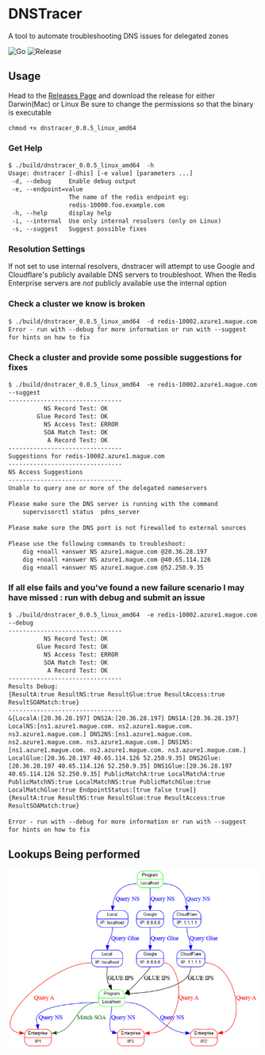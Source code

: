 # DNSTracer

A tool to automate troubleshooting DNS issues for delegated zones

![Go](https://github.com/Redislabs-Solution-Architects/dnstracer/actions/workflows/go.yml/badge.svg)
![Release](https://github.com/Redislabs-Solution-Architects/dnstracer/actions/workflows/goreleaser.yml/badge.svg)

## Usage

Head to the [Releases Page](https://github.com/Redislabs-Solution-Architects/dnstracer/releases) and download the release for either Darwin(Mac) or Linux
Be sure to change the permissions so that the binary is executable

```
chmod +x dnstracer_0.0.5_linux_amd64
```

### Get Help

```
$ ./build/dnstracer_0.0.5_linux_amd64  -h
Usage: dnstracer [-dhis] [-e value] [parameters ...]
 -d, --debug     Enable debug output
 -e, --endpoint=value
                 The name of the redis endpoint eg:
                 redis-10000.foo.example.com
 -h, --help      display help
 -i, --internal  Use only internal resolvers (only on Linux)
 -s, --suggest   Suggest possible fixes
```

### Resolution Settings

If not set to use internal resolvers, dnstracer will attempt to use Google and Cloudflare's publicly available DNS servers to troubleshoot.
When the Redis Enterprise servers are *not* publicly available use the internal option


### Check a cluster we know is broken

```
$ ./build/dnstracer_0.0.5_linux_amd64  -d redis-10002.azure1.mague.com
Error - run with --debug for more information or run with --suggest for hints on how to fix
```

### Check a cluster and provide some possible suggestions for fixes

```
$ ./build/dnstracer_0.0.5_linux_amd64  -e redis-10002.azure1.mague.com --suggest
--------------------------------
          NS Record Test: OK
        Glue Record Test: OK
          NS Access Test: ERROR
          SOA Match Test: OK
           A Record Test: OK
--------------------------------
Suggestions for redis-10002.azure1.mague.com
--------------------------------
NS Access Suggestions
--------------------------------
Unable to query one or more of the delegated nameservers

Please make sure the DNS server is running with the command
    supervisorctl status  pdns_server

Please make sure the DNS port is not firewalled to external sources

Please use the following commands to troubleshoot:
    dig +noall +answer NS azure1.mague.com @20.36.28.197
    dig +noall +answer NS azure1.mague.com @40.65.114.126
    dig +noall +answer NS azure1.mague.com @52.250.9.35
```

### If all else fails and you've found a new failure scenario I may have missed : run with debug and submit an issue

```
$ ./build/dnstracer_0.0.5_linux_amd64  -e redis-10002.azure1.mague.com --debug
--------------------------------
          NS Record Test: OK
        Glue Record Test: OK
          NS Access Test: ERROR
          SOA Match Test: OK
           A Record Test: OK
--------------------------------
Results Debug:
{ResultA:true ResultNS:true ResultGlue:true ResultAccess:true ResultSOAMatch:true}
--------------------------------
&{LocalA:[20.36.28.197] DNS2A:[20.36.28.197] DNS1A:[20.36.28.197] LocalNS:[ns1.azure1.mague.com. ns2.azure1.mague.com. ns3.azure1.mague.com.] DNS2NS:[ns1.azure1.mague.com. ns2.azure1.mague.com. ns3.azure1.mague.com.] DNS1NS:[ns1.azure1.mague.com. ns2.azure1.mague.com. ns3.azure1.mague.com.] LocalGlue:[20.36.28.197 40.65.114.126 52.250.9.35] DNS2Glue:[20.36.28.197 40.65.114.126 52.250.9.35] DNS1Glue:[20.36.28.197 40.65.114.126 52.250.9.35] PublicMatchA:true LocalMatchA:true PublicMatchNS:true LocalMatchNS:true PublicMatchGlue:true LocalMatchGlue:true EndpointStatus:[true false true]}
{ResultA:true ResultNS:true ResultGlue:true ResultAccess:true ResultSOAMatch:true}

Error - run with --debug for more information or run with --suggest for hints on how to fix
```

## Lookups Being performed

![docs/lookups.png](docs/lookups.png)

